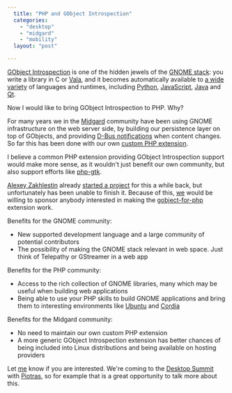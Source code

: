 ```yaml
---
  title: "PHP and GObject Introspection"
  categories: 
    - "desktop"
    - "midgard"
    - "mobility"
  layout: "post"

---
```

[GObject Introspection](https://live.gnome.org/GObjectIntrospection) is one of the hidden jewels of the [GNOME stack](http://developer.gnome.org/platform-overview/stable/): you write a library in C or [Vala](http://en.wikipedia.org/wiki/Vala_%28programming_language%29), and it becomes automatically available to [a wide variety](https://live.gnome.org/GObjectIntrospection/Users) of languages and runtimes, including [Python](https://live.gnome.org/PyGObject), [JavaScript](https://live.gnome.org/Gjs), [Java](https://live.gnome.org/JGIR) and [Qt](http://blogs.kde.org/node/4444).

Now I would like to bring GObject Introspection to PHP. Why?

For many years we in the [Midgard](http://www.midgard-project.org/) community have been using GNOME infrastructure on the web server side, by building our persistence layer on top of GObjects, and providing [D-Bus notifications](http://teroheikkinen.iki.fi/blog/midgard_workshop_at_fscons/) when content changes. So far this has been done with our own [custom PHP extension](https://github.com/midgardproject/midgard-php5).

I believe a common PHP extension providing GObject Introspection support would make more sense, as it wouldn't just benefit our own community, but also support efforts like [php-gtk](http://gtk.php.net/).

[Alexey Zakhlestin](http://github.com/indeyets) already [started a project](https://github.com/indeyets/gobject-for-php) for this a while back, but unfortunately has been unable to finish it. Because of this, [we](http://nemein.com/en/) would be willing to sponsor anybody interested in making the [gobject-for-php](https://github.com/indeyets/gobject-for-php) extension work.

Benefits for the GNOME community:

* New supported development language and a large community of potential contributors
* The possibility of making the GNOME stack relevant in web space. Just think of Telepathy or GStreamer in a web app

Benefits for the PHP community:

* Access to the rich collection of GNOME libraries, many which may be useful when building web applications
* Being able to use your PHP skills to build GNOME applications and bring them to interesting environments like [Ubuntu](http://www.ubuntu.com/ubuntu) and [Cordia](http://cordiahd.org/)

Benefits for the Midgard community:

* No need to maintain our own custom PHP extension
* A more generic GObject Introspection extension has better chances of being included into Linux distributions and being available on hosting providers

Let [me](http://nemein.com/en/people/bergie/) know if you are interested. We're coming to the [Desktop Summit](https://desktopsummit.org/) with [Piotras](http://blogs.nemein.com/people/piotras/), so for example that is a great opportunity to talk more about this.